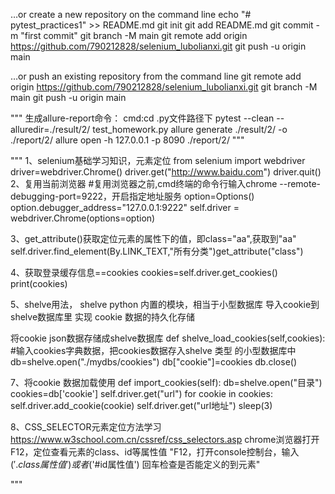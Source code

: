 …or create a new repository on the command line
echo "# pytest_practices1" >> README.md
git init
git add README.md
git commit -m "first commit"
git branch -M main
git remote add origin https://github.com/790212828/selenium_lubolianxi.git
git push -u origin main

…or push an existing repository from the command line
git remote add origin https://github.com/790212828/selenium_lubolianxi.git
git branch -M main
git push -u origin main



"""
生成allure-report命令：
cmd:cd .py文件路径下
pytest --clean --alluredir=./result/2/ test_homework.py
allure generate ./result/2/ -o ./report/2/
allure open -h 127.0.0.1 -p 8090 ./report/2/
"""

"""
1、selenium基础学习知识，元素定位
from selenium import webdriver
driver=webdriver.Chrome()
driver.get("http://www.baidu.com")
driver.quit()
2、复用当前浏览器
#复用浏览器之前,cmd终端的命令行输入chrome --remote-debugging-port=9222，开启指定地址服务
option=Options()
option.debugger_address="127.0.0.1:9222"
self.driver = webdriver.Chrome(options=option)

3、get_attribute()获取定位元素的属性下的值，即class="aa",获取到"aa"
self.driver.find_element(By.LINK_TEXT,"所有分类")get_attribute("class")

4、获取登录缓存信息==cookies
cookies=self.driver.get_cookies()
print(cookies)

5、shelve用法， 
shelve python 内置的模块，相当于小型数据库
导入cookie到shelve数据库里
实现 cookie 数据的持久化存储

将cookie json数据存储成shelve数据库
def shelve_load_cookies(self,cookies):
    #输入cookies字典数据，把cookies数据存入shelve 类型 的小型数据库中
    db=shelve.open("./mydbs/cookies")
    db["cookie"]=cookies
    db.close()
    
7、将cookie 数据加载使用
    def import_cookies(self):
        db=shelve.open("目录")
        cookies=db['cookie']
        self.driver.get("url")
        for cookie in cookies:
            self.driver.add_cookie(cookie)
        self.driver.get("url地址")
        sleep(3)
        
8、CSS_SELECTOR元素定位方法学习
https://www.w3school.com.cn/cssref/css_selectors.asp
chrome浏览器打开F12，定位查看元素的class、id等属性值
"F12，打开console控制台，输入$('.class属性值')或者$('#id属性值')
回车检查是否能定义的到元素"



"""
